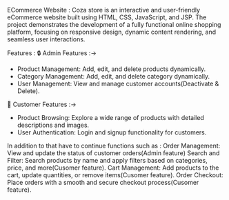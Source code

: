 ECommerce Website :
Coza store is an interactive and user-friendly eCommerce website built using HTML, CSS, JavaScript, and JSP. The project demonstrates the development of a fully functional online shopping platform, focusing on responsive design, dynamic content rendering, and seamless user interactions.

Features :
🔒 Admin Features :->
* Product Management: Add, edit, and delete products dynamically.
* Category Management: Add, edit, and delete category dynamically.
* User Management: View and manage customer accounts(Deactivate & Delete).

🛒 Customer Features :->
* Product Browsing: Explore a wide range of products with detailed descriptions and images.
* User Authentication: Login and signup functionality for customers.

In addition to that have to continue functions such as : Order Management: View and update the status of customer orders(Admin feature)
                                                                           Search and Filter: Search products by name and apply filters based on categories, price, and more(Cusomer feature).
                                                                           Cart Management: Add products to the cart, update quantities, or remove items(Cusomer feature).
                                                                           Order Checkout: Place orders with a smooth and secure checkout process(Cusomer feature).

